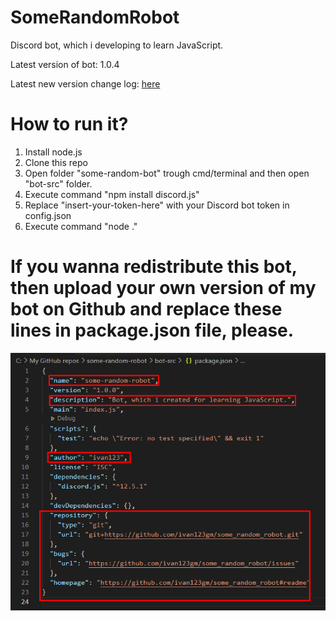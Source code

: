 # SomeRandomRobot
Discord bot, which i developing to learn JavaScript.

Latest version of bot: 1.0.4

Latest new version change log: [here](https://github.com/ivan123gm/some-random-robot/commit/273266a21797d0069a7ed1af1f67e2b3803fc75c)
# How to run it?
1. Install node.js
2. Clone this repo
3. Open folder "some-random-bot" trough cmd/terminal and then open "bot-src" folder.
4. Execute command "npm install discord.js"
5. Replace "insert-your-token-here" with your Discord bot token in config.json
6. Execute command "node ."

# If you wanna redistribute this bot, then upload your own version of my bot on Github and replace these lines in package.json file, please.
![replace lines, which i highlighted in red.](/images/img1.png)
